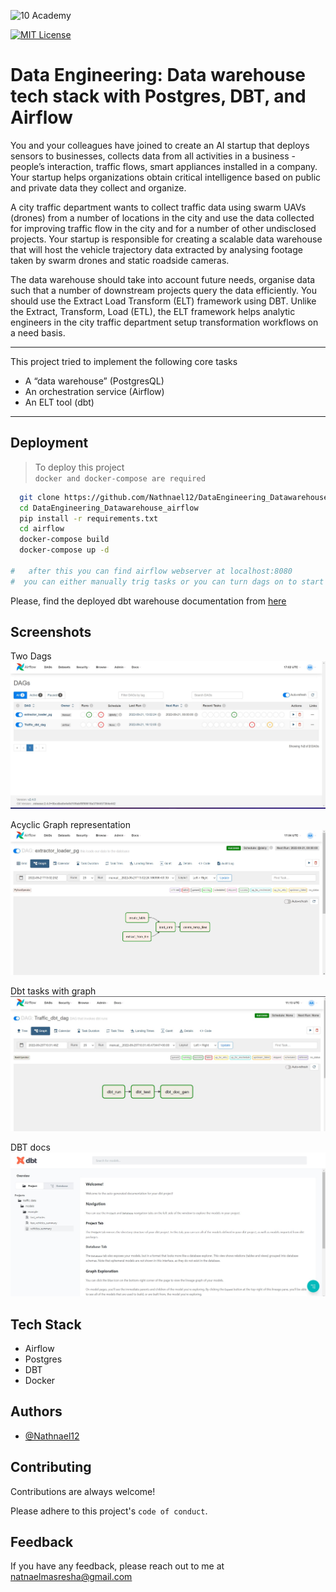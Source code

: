 ![10 Academy](https://static.wixstatic.com/media/081e5b_5553803fdeec4cbb817ed4e85e1899b2~mv2.png/v1/fill/w_246,h_106,al_c,q_85,usm_0.66_1.00_0.01,enc_auto/10%20Academy%20FA-02%20-%20transparent%20background%20-%20cropped.png)


[![MIT License](https://img.shields.io/badge/License-MIT-green.svg)](https://choosealicense.com/licenses/mit/)
# Data Engineering: Data warehouse tech stack with Postgres, DBT, and Airflow

You and your colleagues have joined to create an AI startup that deploys sensors to businesses, collects data from all activities in a business - people’s interaction, traffic flows, smart appliances installed in a company. Your startup helps organizations obtain critical intelligence based on public and private data they collect and organize. 

A city traffic department wants to collect traffic data using swarm UAVs (drones) from a number of locations in the city and use the data collected for improving traffic flow in the city and for a number of other undisclosed projects. Your startup is responsible for creating a scalable data warehouse that will host the vehicle trajectory data extracted by analysing footage taken by swarm drones and static roadside cameras.

The data warehouse should take into account future needs, organise data such that a number of downstream projects query the data efficiently. You should use the Extract Load Transform (ELT) framework using DBT.  Unlike the Extract, Transform, Load (ETL), the ELT framework helps analytic engineers in the city traffic department setup transformation workflows on a need basis.  

___

This project tried to implement the following core tasks
- A “data warehouse” (PostgresQL)
- An orchestration service (Airflow)
- An ELT tool (dbt)
___

## Deployment

> To deploy this project <br>`docker and docker-compose are required`

```bash
  git clone https://github.com/Nathnael12/DataEngineering_Datawarehouse_airflow.git
  cd DataEngineering_Datawarehouse_airflow
  pip install -r requirements.txt
  cd airflow
  docker-compose build
  docker-compose up -d

#   after this you can find airflow webserver at localhost:8080
#  you can either manually trig tasks or you can turn dags on to start scheduled tasks
```
Please, find the deployed dbt warehouse documentation from [here](https://data-engineering-dwh.netlify.app/#!/overview)


## Screenshots
Two Dags
![App Screenshot](./screenshots/DAGs.jpg)

Acyclic Graph representation
![App Screenshot](./screenshots/Directed%20Asyclic%20Graph.jpg)

Dbt tasks with graph
![App Screenshot](./screenshots/dbt-dags.jpg)

DBT docs
![App Screenshot](./screenshots/docs.jpg)




## Tech Stack

- Airflow
- Postgres
- DBT
- Docker


## Authors

- [@Nathnael12](https://www.github.com/nathnael12)


## Contributing

Contributions are always welcome!


Please adhere to this project's `code of conduct`.


## Feedback

If you have any feedback, please reach out to me at natnaelmasresha@gmail.com


